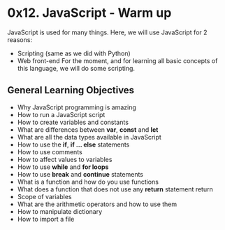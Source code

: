 # 0x12. JavaScript - Warm up

JavaScript is used for many things. Here, we will use JavaScript for 2 reasons:
- Scripting (same as we did with Python)
- Web front-end
For the moment, and for learning all basic concepts of this language, we will do some scripting.

## General Learning Objectives
- Why JavaScript programming is amazing
- How to run a JavaScript script
- How to create variables and constants
- What are differences between **var**, **const** and **let**
- What are all the data types available in JavaScript
- How to use the **if**, **if ... else** statements
- How to use comments
- How to affect values to variables
- How to use **while** and **for loops**
- How to use **break** and **continue** statements
- What is a function and how do you use functions
- What does a function that does not use any **return** statement return
- Scope of variables
- What are the arithmetic operators and how to use them
- How to manipulate dictionary
- How to import a file
